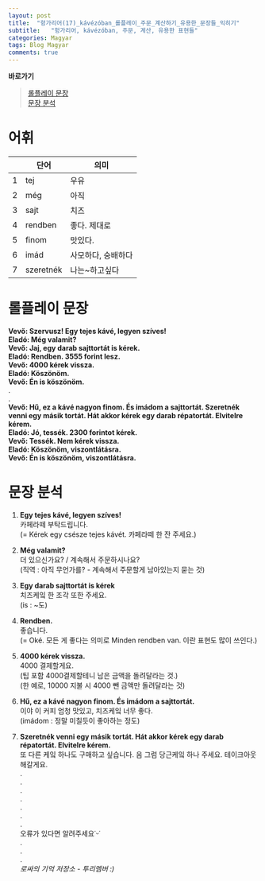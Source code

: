```yaml
---
layout: post
title:  "헝가리어(17)_kávézóban_롤플레이_주문_계산하기_유용한_문장들_익히기"
subtitle:   "헝가리어, kávézóban, 주문, 계산, 유용한 표현들"
categories: Magyar
tags: Blog Magyar   
comments: true
---
```


**바로가기**                     
>[롤플레이 문장](#롤플레이_문장)      
>[문장 분석](#문장_분석)       


# 어휘          

|  | **단어** | **의미** |         
| ------ | ------ | ------ |     
|1|tej|우유|       
|2|még|아직|          
|3|sajt|치즈|          
|4|rendben|좋다. 제대로|        
|5|finom|맛있다.|        
|6|imád|사모하다, 숭배하다|        
|7|szeretnék|나는~하고싶다|      


# 롤플레이 문장          

**Vevő: Szervusz! Egy tejes kávé, legyen szíves!**         
**Eladó: Még valamit?**         
**Vevő: Jaj, egy darab sajttortát is kérek.**         
**Eladó: Rendben. 3555 forint lesz.**         
**Vevő: 4000 kérek vissza.**         
**Eladó: Köszönöm.**         
**Vevő: Én is köszönöm.**         
.          
.          
**Vevő: Hű, ez a kávé nagyon finom. És imádom a sajttortát. Szeretnék venni egy másik tortát. Hát akkor kérek egy darab répatortát. Elvitelre kérem.**         
**Eladó: Jó, tessék. 2300 forintot kérek.**         
**Vevő: Tessék. Nem kérek vissza.**         
**Eladó: Köszönöm, viszontlátásra.**         
**Vevő: Én is köszönöm, viszontlátásra.**         

      
 
# 문장 분석          

1. **Egy tejes kávé, legyen szíves!**       
카페라떼 부탁드립니다.      
(= Kérek egy csésze tejes kávét. 카페라떼 한 잔 주세요.)       
  
2. **Még valamit?**        
더 있으신가요? / 계속해서 주문하시나요?         
(직역 : 아직 무언가를? - 계속해서 주문할게 남아있는지 묻는 것)        

3. **Egy darab sajttortát is kérek**         
치즈케잌 한 조각 또한 주세요.          
(is : ~도)           

4. **Rendben.**        
좋습니다.         
(= Oké. 모든 게 좋다는 의미로 Minden rendben van. 이란 표현도 많이 쓰인다.)            

5. **4000 kérek vissza.**            
4000 결제할게요.         
(팁 포함 4000결제할테니 남은 금액을 돌려달라는 것.)             
(한 예로, 10000 지불 시 4000 뺀 금액만 돌려달라는 것)         

6. **Hű, ez a kávé nagyon finom. És imádom a sajttortát.**         
이야 이 커피 엄청 맛있고, 치즈케잌 너무 좋다.          
(imádom : 정말 미칠듯이 좋아하는 정도)         

7. **Szeretnék venni egy másik tortát. Hát akkor kérek egy darab répatortát. Elvitelre kérem.**        
또 다른 케잌 하나도 구매하고 싶습니다. 음 그럼 당근케잌 하나 주세요. 테이크아웃 해갈게요.          
.         
.         
.         
.         
.         
.       
.        
오류가 있다면 알려주세요˙ᵕ˙       
.       
.       
.       
_로싸의 기억 저장소 - 투리멤버 :)_
